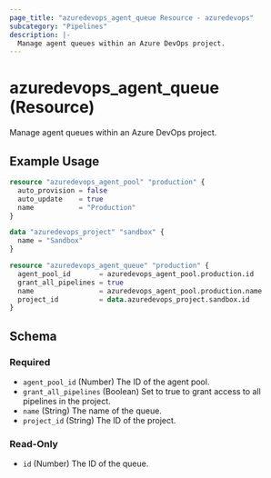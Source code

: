 ```yaml
---
page_title: "azuredevops_agent_queue Resource - azuredevops"
subcategory: "Pipelines"
description: |-
  Manage agent queues within an Azure DevOps project.
---
```


# azuredevops_agent_queue (Resource)

Manage agent queues within an Azure DevOps project.

## Example Usage

```terraform
resource "azuredevops_agent_pool" "production" {
  auto_provision = false
  auto_update    = true
  name           = "Production"
}

data "azuredevops_project" "sandbox" {
  name = "Sandbox"
}

resource "azuredevops_agent_queue" "production" {
  agent_pool_id       = azuredevops_agent_pool.production.id
  grant_all_pipelines = true
  name                = azuredevops_agent_pool.production.name
  project_id          = data.azuredevops_project.sandbox.id
}
```

<!-- schema generated by tfplugindocs -->
## Schema

### Required

- `agent_pool_id` (Number) The ID of the agent pool.
- `grant_all_pipelines` (Boolean) Set to true to grant access to all pipelines in the project.
- `name` (String) The name of the queue.
- `project_id` (String) The ID of the project.

### Read-Only

- `id` (Number) The ID of the queue.
